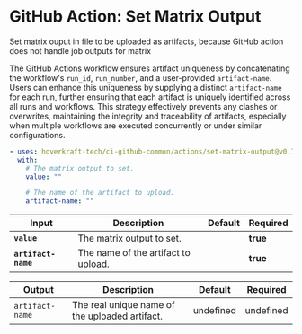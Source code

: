 <!-- start branding -->
<!-- end branding -->
<!-- start title -->

# GitHub Action: Set Matrix Output

<!-- end title -->
<!-- start badges -->
<!-- end badges -->
<!-- start description -->

Set matrix ouput in file to be uploaded as artifacts, because GitHub action does not handle job outputs for matrix

<!-- end description -->

The GitHub Actions workflow ensures artifact uniqueness by concatenating the workflow's `run_id`, `run_number`, and a user-provided `artifact-name`.
Users can enhance this uniqueness by supplying a distinct `artifact-name` for each run, further ensuring that each artifact is uniquely identified across all runs and workflows.
This strategy effectively prevents any clashes or overwrites, maintaining the integrity and traceability of artifacts, especially when multiple workflows are executed concurrently or under similar configurations.

<!-- start contents -->
<!-- end contents -->
<!-- start usage -->

```yaml
- uses: hoverkraft-tech/ci-github-common/actions/set-matrix-output@v0.7.5
  with:
    # The matrix output to set.
    value: ""

    # The name of the artifact to upload.
    artifact-name: ""
```

<!-- end usage -->
<!-- start inputs -->

| **Input**                      | **Description**                     | **Default** | **Required** |
| ------------------------------ | ----------------------------------- | ----------- | ------------ |
| **<code>value</code>**         | The matrix output to set.           |             | **true**     |
| **<code>artifact-name</code>** | The name of the artifact to upload. |             | **true**     |

<!-- end inputs -->
<!-- start outputs -->

| **Output**                 | **Description**                                | **Default** | **Required** |
| -------------------------- | ---------------------------------------------- | ----------- | ------------ |
| <code>artifact-name</code> | The real unique name of the uploaded artifact. | undefined   | undefined    |

<!-- end outputs -->
<!-- start [.github/ghadocs/examples/] -->
<!-- end [.github/ghadocs/examples/] -->
